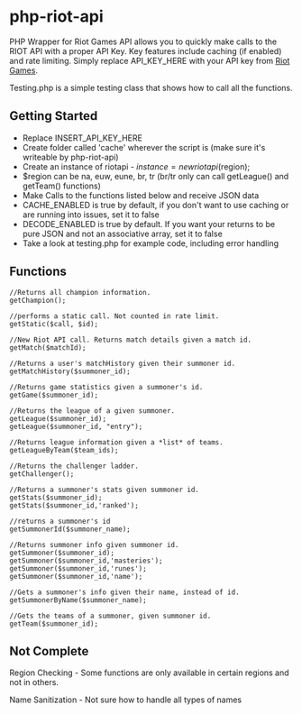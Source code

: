 php-riot-api
============

PHP Wrapper for Riot Games API allows you to quickly make calls to the RIOT API with a proper API Key. Key features include
caching (if enabled) and rate limiting.
Simply replace API_KEY_HERE with your API key from [Riot Games](http://developer.riotgames.com/sign-in?fhs=true).


Testing.php is a simple testing class that shows how to call all the functions.

Getting Started
------------

 - Replace INSERT_API_KEY_HERE
 - Create folder called 'cache' wherever the script is (make sure it's writeable by php-riot-api)
 - Create an instance of riotapi - $instance = new riotapi($region); 
 - $region can be na, euw, eune, br, tr (br/tr only can call getLeague() and getTeam() functions)
 - Make Calls to the functions listed below and receive JSON data
 - CACHE_ENABLED is true by default, if you don't want to use caching or are running into issues, set it to false
 - DECODE_ENABLED is true by default. If you want your returns to be pure JSON and not an associative array, set it to false 
 - Take a look at testing.php for example code, including error handling

Functions
------------

	//Returns all champion information.
	getChampion();

	//performs a static call. Not counted in rate limit.
	getStatic($call, $id);

	//New Riot API call. Returns match details given a match id.
	getMatch($matchId);

	//Returns a user's matchHistory given their summoner id.
	getMatchHistory($summoner_id);

	//Returns game statistics given a summoner's id.
	getGame($summoner_id);

	//Returns the league of a given summoner.
	getLeague($summoner_id);
	getLeague($summoner_id, "entry");

	//Returns league information given a *list* of teams.
	getLeagueByTeam($team_ids);

	//Returns the challenger ladder.
	getChallenger();

	//Returns a summoner's stats given summoner id.
	getStats($summoner_id);
	getStats($summoner_id,'ranked');

	//returns a summoner's id
	getSummonerId($summoner_name);

	//Returns summoner info given summoner id.
	getSummoner($summoner_id);
	getSummoner($summoner_id,'masteries');
	getSummoner($summoner_id,'runes');
	getSummoner($summoner_id,'name');

	//Gets a summoner's info given their name, instead of id.
	getSummonerByName($summoner_name);

	//Gets the teams of a summoner, given summoner id.
	getTeam($summoner_id);

Not Complete
------------

Region Checking - Some functions are only available in certain regions and not in others.

Name Sanitization - Not sure how to handle all types of names